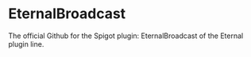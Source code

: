 # EternalBroadcast
The official Github for the Spigot plugin: EternalBroadcast of the Eternal plugin line.
